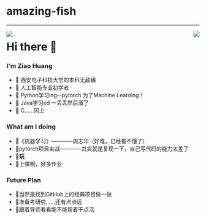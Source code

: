 # amazing-fish
 ---
<img align="left" src="https://github-readme-stats.vercel.app/api?username=你的账号用户名&include_all_commits=true&count_private-true&custom_title=你的账号用户名'%20GitHub%20Stats&line_height=30&show_icons=true&hide_border=true&bg_color=192133&title_color=efb752&icon_color=efb752&text_color=70bed9">
<img align="right" src="https://github-readme-stats.vercel.app/api/top-langs/?username=ckend&layout=compact">

# Hi there 👋
 
### I'm Ziao Huang
- 🌱 西安电子科技大学的本科无敌鶸
- 🌱 人工智能专业初学者
- 🌱 Python学习ing--pytorch 为了Machine Learning！
- 🌱 Java学习ed 一丢丢然后溜了 
- 🌱 C……同上

### What am I doing
- 🌱《机器学习》————周志华（好难，已经看不懂了）
- 🌱pytorch项目实战————其实就是复现一下，自己写代码的能力太差了
- 🌱**玩**
- 🌱上课啊，好多作业


### Future Plan
- 🌱当然是找到GitHub上的经典项目做一做
- 🌱准备考研啦……还有点点远
- 🌱跟着导师看看能不能帮着干点活